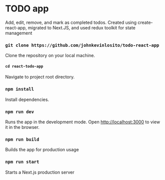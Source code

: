 # TODO app

Add, edit, remove, and mark as completed todos.
Created using create-react-app, migrated to Next.JS, and used redux toolkit for state management

### `git clone https://github.com/johnkevinlosito/todo-react-app`

Clone the repository on your local machine.

#### `cd react-todo-app`

Navigate to project root directory.

### `npm install`

Install dependencies.

### `npm run dev`

Runs the app in the development mode.
Open [http://localhost:3000](http://localhost:3000) to view it in the browser.

### `npm run build`

Builds the app for production usage

### `npm run start`

Starts a Next.js production server
